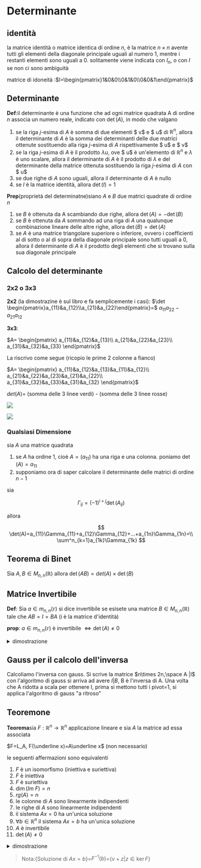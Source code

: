 # Determinante


## identità

la matrice identità o matrice identica di ordine $n$, è la matrice $n\times n$ avente tutti gli elementi della diagonale principale uguali al numero 1, mentre i restanti elementi sono uguali a 0. solitamente viene indicata con $I_n$, o con $I$
  se non ci sono ambiguità

matrice di idoneità :$I=\begin{pmatrix}1&0&0\\0&1&0\\0&0&1\end{pmatrix}$ 


## Determinante


**Def**:il determinante è una funzione che ad ogni matrice quadrata A di ordine $n$ associa un numero reale, indicato con $\det(A)$, in modo che valgano

1. se la riga $j$-esima di $A$
 è somma di due elementi $ v$ e $ u$ di $\mathbb{R}^n$, allora il determinante di $A$ è la somma dei determinanti delle due matrici ottenute sostituendo alla riga $j$-esima di $A$ rispettivamente $ u$ e $ v$
2. se la riga $j$-esima di $A$ è il prodotto $\lambda u$, ove $ u$ è un'elemento di $\mathbb{R}^n$ e $\lambda$ è uno scalare, allora il determinante di $A$ è il prodotto di $\lambda$ e del determinante della matrice ottenuta sostituendo la riga $j$-esima di $A$ con $ u$
3. se due righe di $A$ sono uguali, allora il determinante di $A$ è nullo
4. se $I$ è la matrice identità, allora $\det(I)=1$


**Prep**(proprietà del determinatne)siano $A$ e $B$ due matrici quadrate di ordine $n$

1. se $B$ è ottenuta da A scambiando due righe, allora $\det(A)=-\det(B)$
2. se $B$ è ottenuta da $A$  sommando ad una riga di $A$ una qualunque combinazione lineare delle altre righe, allora $\det (B)=\det (A)$
3. se $A$ è una matrice triangolare superiore o inferiore, ovvero i coefficienti al di sotto o al di sopra della diagonale principale sono tutti uguali a 0, allora il determinante di $A$ è il prodotto degli elementi che si trovano sulla sua diagonale principale


## Calcolo del determinante

### 2x2 o 3x3

**2x2** (la dimostrazine è sul libro e fa semplicemente i casi): 
$\det \begin{pmatrix}a_{11}&a_{12}\\a_{21}&a_{22}\end{pmatrix}=$ $a_{11}a_{22}-a_{21}a_{12}$


**3x3**:

$A= \begin{pmatrix} a_{11}&a_{12}&a_{13}\\ a_{21}&a_{22}&a_{23}\\ a_{31}&a_{32}&a_{33} \end{pmatrix}$

La riscrivo come segue (ricopio le prime 2 colonne a fianco)

$A= \begin{pmatrix} a_{11}&a_{12}&a_{13}&a_{11}&a_{12}\\ a_{21}&a_{22}&a_{23}&a_{21}&a_{22}\\ a_{31}&a_{32}&a_{33}&a_{31}&a_{32} \end{pmatrix}$

$det(A)=$ (somma delle 3 linee verdi) - (somma delle 3 linee rosse)

![](vx_images/4185115268676.png)

![](vx_images/96465297826199.png)

### Qualsiasi Dimensione
sia $A$ una matrice quadrata

1. se $A$ ha ordine 1, cioè $A=(a_{11})$ ha una riga e una colonna. poniamo $\det(A)=a_{11}$
2. supponiamo ora di saper calcolare il determinante delle matrici di ordine $n-1$

sia

$$
\Gamma_{ij}=(-1)^{i+j}\det(A_{ij})
$$

allora

$$
\det(A)=a_{11}\Gamma_{11}+a_{12}\Gamma_{12}+...+a_{1n}\Gamma_{1n}=\\
\sum^n_{k=1}a_{1k}\Gamma_{1k}
$$

## Teorema di Binet


Sia $A,B \in M_{n,n}(\mathbb{R})$ allora $\det(AB)=det(A)\times \det(B)$

## Matrice Invertibile

**Def**: Sia $a \in m_{n,n}(\mathbb{r})$ si dice invertibile se esisete una matrice $B\in M_{n,n}(\mathbb{R})$ tale che $AB=I=BA$ (i è la matrice d'identità)


**prop**: $a \in m_{n,n}(\mathbb{r})$  è invertibile $\iff \det(A)\neq 0$

<details>
<summary>
dimostrazione
</summary>

Ip Sia A invertibile e sia B l'inversa, quindi $AB=I$ per il teorema di binet, il $\det(AB)=\det(A)\times \det(B)$ essendo che il determinante I è uguale a uno il determinante deve essere diverso da zero

($\det(A^{-1})=\frac{1}{\det(B)}$)

Per determinare se A è diverso da zero si può costruire l'inversa di A nel modo seguente.

$$
(A^{-1})_{ij}=\frac{1}{\det A }(-1)^{i+j} \det(A_{ij})
$$

</details>


## Gauss per il calcolo dell'inversa

Calcoliamo l'inversa con gauss. Si scrive la matrice $n\times 2n,\space A |I$ con l'algoritmo di gauss si arriva ad avere $I|B$, B  è l'inversa di A. Una volta che A ridotta a scala per ottenere I, prima si mettono tutti i pivot=1, si applica l'algoritmo di gauss "a ritroso"


## Teoremone

**Teorema**sia $F:\mathbb{R}^n\to\mathbb{R}^n$ applicazione lineare e sia $A$ la matrice ad essa associata

$F=L_A, F(\underline x)=A\underline x$ (non necessario)

le seguenti affermazioni sono equivalenti

1. $F$ è un isomorfismo (iniettiva e suriettiva)
2. $F$ è iniettiva
3. $F$ è suriettiva
4. $\dim(Im\ F)=n$
5. $rg(A)=n$
6. le colonne di $A$ sono linearmente indipendenti
7. le righe di $A$ sono linearmente indipendenti
8. il sistema $A x=0$ ha un'unica soluzione
9. $\forall  b \in \mathbb{R}^n$ il sistema $A x= b$ ha un'unica soluzione
10. $A$ è invertibile
11. $\det(A)\ne0$

<details>
    <summary>
        dimostrazione
    </summary>
    
 
Per (.1) 1,2,3 sono equivalenti.

3 $\Rightarrow$ 4   perché $F$ suriettiva $\Rightarrow$ $ImF=\mathbb{R}^n$ ha dimensione $n$

4 $\Rightarrow$ 5   perché $rg(A)=dim(Im(F))$ per (.2)

5 $\Rightarrow$ 6               per def. di rango di una matrice

6 $\Rightarrow$ 7               perché $rr(A)=rg(A)$

7 $\Rightarrow$ 8   perché se righe di $A$ lin. indip. quando si applica Gauss per risolvere $Ax=0$ si trova una matrice a scala con $n$ pivot, quindi soluzione unica

8 $\Rightarrow$ 9               se il sistema $Ax=0$ ha soluzione unica, riducendo a scala $A$ si ottiene $A'$ con esattamente $n$  pivot, quindi riducendo a scala $(A|b)$ si ottiene $(A'|b')$ che ha $n$ pivot (quelli di $A'$), quindi $Ax=b$ ha souzione unica

9 $\Rightarrow$ 2               per (.3) basta mostrare $\ker F= 0$, ma $\ker F$  è formato dalle soluzioni del sistema lineare omogeneo $Ax=0$, e grazie al 9, prendendo $x=0$ esso ha solo una soluzione, che deve per forza essere nulla, quindi $F$ iniettiva

Quindi da 2 a 9 è dimostrato che sono equivalenti.

1 $\Rightarrow$ 10           sia $G$ l'inversa di $F$, $F \circ G = G \circ F = id_{\mathbb{R}^n}$.
Sia $B$ la matrice associata a $G$ rispetto alla base canonica, allora $AB=BA=I$, quindi $B$ inversa di $A$.

10 $\Rightarrow$ 1   perché se $B$ inversa di $A$ e $L_B: \mathbb{R}^n \longrightarrow \mathbb{R}^n$ è l'applicazione lineare associata, allora $L_B$ è l'inversa di $F$

10 è equivalente a 11 per (.4)

----- 

(.1) se $dim V>dimW$, non esistono applicazioni lineari iniettive da $V$ in $W$
    se $dimV<dimW$, non esistono applicazioni suriettive da $V$ in $W$

(.2) se si legge $A$ come la matrice associata all'applicazione lineare $L_A:\mathbb{R}^n \longrightarrow \mathbb{R}^m$ rispetto alle basi canoniche, allora il rango colonne di $A$ è la dimensione dell'immagine di $L_A$

(.3) sia $L:V \longrightarrow W$ un'applicazione lineare:

1. $L$ iniettiva $\Leftrightarrow$ $\ker L= 0_V$
2. $L$ suriettiva $\Leftrightarrow ImL=W$, cioé l'immagine coincide col codominio

(.4) la matrice $A$ è invertibile $\Leftrightarrow$ $\det A \neq 0$

</details>


> Nota:{Soluzione di $Ax=b$}=$F^{-1}(b)$=$\{v+z|z\in \ker F\}$




